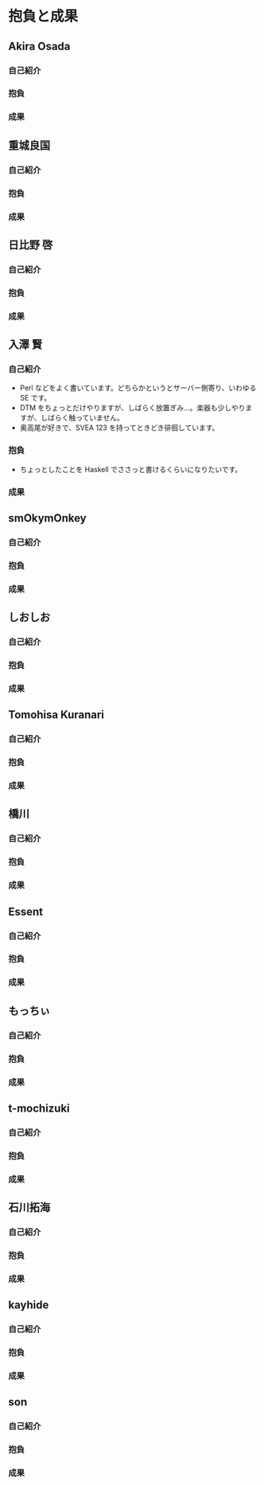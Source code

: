 抱負と成果
==========

Akira Osada
-----------

### 自己紹介

### 抱負

### 成果

重城良国
--------

### 自己紹介

### 抱負

### 成果

日比野 啓
---------

### 自己紹介

### 抱負

### 成果

入澤 賢
----------

### 自己紹介

- Perl などをよく書いています。どちらかというとサーバー側寄り、いわゆる SE です。
- DTM をちょっとだけやりますが、しばらく放置ぎみ...。楽器も少しやりますが、しばらく触っていません。
- 奥高尾が好きで、SVEA 123 を持ってときどき徘徊しています。

### 抱負

- ちょっとしたことを Haskell でささっと書けるくらいになりたいです。

### 成果

smOkymOnkey
-----------

### 自己紹介

### 抱負

### 成果

しおしお
--------

### 自己紹介

### 抱負

### 成果

Tomohisa Kuranari
-----------------

### 自己紹介

### 抱負

### 成果

橋川
----

### 自己紹介

### 抱負

### 成果

Essent
------

### 自己紹介

### 抱負

### 成果

もっちぃ
--------

### 自己紹介

### 抱負

### 成果

t-mochizuki
-----------

### 自己紹介

### 抱負

### 成果

石川拓海
--------

### 自己紹介

### 抱負

### 成果

kayhide
-------

### 自己紹介

### 抱負

### 成果

son
---

### 自己紹介

### 抱負

### 成果
